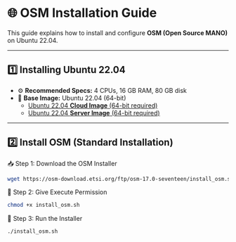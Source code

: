 # 🌐 OSM Installation Guide

This guide explains how to install and configure **OSM (Open Source MANO)** on Ubuntu 22.04.

---

## 1️⃣ Installing Ubuntu 22.04
- ⚙️ **Recommended Specs:** 4 CPUs, 16 GB RAM, 80 GB disk  
- 💽 **Base Image:** Ubuntu 22.04 (64-bit)  
  - [Ubuntu 22.04 **Cloud Image** (64-bit required)](https://cloud-images.ubuntu.com/jammy/current/jammy-server-cloudimg-amd64-disk-kvm.img)
  - [Ubuntu 22.04 **Server Image** (64-bit required)](http://releases.ubuntu.com/22.04/)

---

## 2️⃣ Install OSM (Standard Installation)
📥 Step 1: Download the OSM Installer
```bash
wget https://osm-download.etsi.org/ftp/osm-17.0-seventeen/install_osm.sh
```

🔑 Step 2: Give Execute Permission
```bash
chmod +x install_osm.sh
```

🚀 Step 3: Run the Installer
```bash
./install_osm.sh
```
